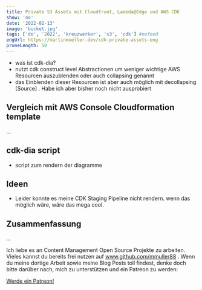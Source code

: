 ```yaml
---
title: Private S3 Assets mit Cloudfront, Lambda@Edge und AWS CDK
show: 'no'
date: '2022-02-13'
image: 'bucket.jpg'
tags: ['de', '2022', 'kreuzwerker', 's3', 'cdk'] #nofeed
engUrl: https://martinmueller.dev/cdk-private-assets-eng
pruneLength: 50
---
```


* was ist cdk-dia?
* nutzt cdk construct level Abstractionen um weniger wichtige AWS Resourcen auszublenden oder auch collapsing genannt
* das Einblenden dieser Resourcen ist aber auch möglich mit decollapsing [Source] . Habe ich aber bisher noch nicht ausprobiert

## Vergleich mit AWS Console Cloudformation template

...

## cdk-dia script

* script zum rendern der diagramme

## Ideen

* Leider konnte es meine CDK Staging Pipeline nicht rendern. wenn das möglich wäre, wäre das mega cool.

## Zusammenfassung

...

Ich liebe es an Content Management Open Source Projekte zu arbeiten. Vieles kannst du bereits frei nutzen auf www.github.com/mmuller88 . Wenn du meine dortige Arbeit sowie meine Blog Posts toll findest, denke doch bitte darüber nach, mich zu unterstützen und ein Patreon zu werden:

<a href="https://www.patreon.com/bePatron?u=29010217" data-patreon-widget-type="become-patron-button">Werde ein Patreon!</a><script async src="https://c6.patreon.com/becomePatronButton.bundle.js"></script>
